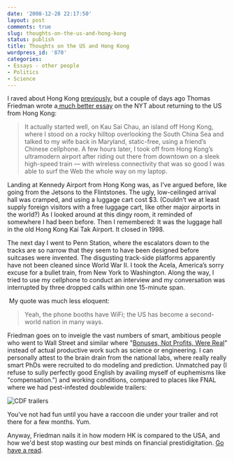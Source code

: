 ```yaml
---
date: '2008-12-28 22:17:50'
layout: post
comments: true
slug: thoughts-on-the-us-and-hong-kong
status: publish
title: Thoughts on the US and Hong Kong
wordpress_id: '870'
categories:
- Essays - other people
- Politics
- Science
---
```


I raved about Hong Kong [previously](http://fnord.phfactor.net/2008/09/15/hong-kong-pictures-posted/), but a couple of days ago Thomas Friedman wrote a[ much better essay](http://www.nytimes.com/2008/12/24/opinion/24friedman.html?_r=1&em) on the NYT about returning to the US from Hong Kong:


> It actually started well, on Kau Sai Chau, an island off Hong Kong, where I stood on a rocky hilltop overlooking the South China Sea and talked to my wife back in Maryland, static-free, using a friend’s Chinese cellphone. A few hours later, I took off from Hong Kong’s ultramodern airport after riding out there from downtown on a sleek high-speed train — with wireless connectivity that was so good I was able to surf the Web the whole way on my laptop.

Landing at Kennedy Airport from Hong Kong was, as I’ve argued before, like going from the Jetsons to the Flintstones. The ugly, low-ceilinged arrival hall was cramped, and using a luggage cart cost $3. (Couldn’t we at least supply foreign visitors with a free luggage cart, like other major airports in the world?) As I looked around at this dingy room, it reminded of somewhere I had been before. Then I remembered: It was the luggage hall in the old Hong Kong Kai Tak Airport. It closed in 1998.

The next day I went to Penn Station, where the escalators down to the tracks are so narrow that they seem to have been designed before suitcases were invented. The disgusting track-side platforms apparently have not been cleaned since World War II. I took the Acela, America’s sorry excuse for a bullet train, from New York to Washington. Along the way, I tried to use my cellphone to conduct an interview and my conversation was interrupted by three dropped calls within one 15-minute span.


 My quote was much less eloquent:


> Yeah, the phone booths have WiFi; the US has become a second-world nation in many ways.


Friedman goes on to inveigle the vast numbers of smart, ambitious people who went to Wall Street and similar where "[Bonuses, Not Profits, Were Real](http://www.nytimes.com/2008/12/18/business/18pay.html)" instead of actual productive work such as science or engineering. I can personally attest to the brain drain from the national labs, where really really smart PhDs were recruited to do modeling and prediction. Unmatched pay (I refuse to sully perfectly good English by availing myself of euphemisms like "compensation.") and working conditions, compared to places like FNAL where we had pest-infested doublewide trailers:

![CDF trailers](http://www.phfactor.net/pics/work/trailer-trash-are-we.jpg)


You've not had fun until you have a raccoon die under your trailer and rot there for a few months. Yum.




Anyway, Friedman nails it in how modern HK is compared to the USA, and how we'd best stop wasting our best minds on financial prestidigitation. [Go have a read](http://www.nytimes.com/2008/12/24/opinion/24friedman.html?_r=1&em). 
